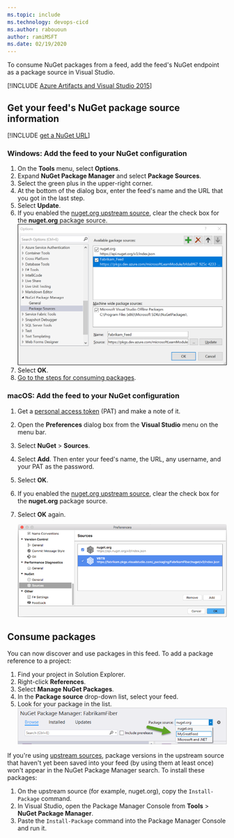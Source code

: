 ```yaml
---
ms.topic: include
ms.technology: devops-cicd
ms.author: rabououn
author: ramiMSFT
ms.date: 02/19/2020
---
```


To consume NuGet packages from a feed, add the feed's NuGet endpoint as a package source in Visual Studio.

[!INCLUDE [Azure Artifacts and Visual Studio 2015](vs2015.md)]

<a name="get-nuget-pkg-url"></a>

## Get your feed's NuGet package source information

[!INCLUDE [get a NuGet URL](nuget-consume-endpoint.md)]

### Windows: Add the feed to your NuGet configuration

1. On the **Tools** menu, select **Options**.
2. Expand **NuGet Package Manager** and select **Package Sources**.
3. Select the green plus in the upper-right corner.
4. At the bottom of the dialog box, enter the feed's name and the URL that you got in the last step.
5. Select **Update**.
6. If you enabled the [nuget.org upstream source](../../nuget/upstream-sources.md), clear the check box for the **nuget.org** package source.
   ![Add new NuGet source](../../media/vs-addsource.png)
7. Select **OK**.
8. [Go to the steps for consuming packages](#consume-packages).

<a name="mac-os"></a>

### macOS: Add the feed to your NuGet configuration

1. Get a [personal access token](../../../organizations/accounts/use-personal-access-tokens-to-authenticate.md) (PAT) and make a note of it.
2. Open the **Preferences** dialog box from the **Visual Studio** menu on the menu bar.
3. Select **NuGet** > **Sources**.
4. Select **Add**. Then enter your feed's name, the URL, any username, and your PAT as the password.
5. Select **OK**.
6. If you enabled the [nuget.org upstream source](../../nuget/upstream-sources.md), clear the check box for the **nuget.org** package source.
7. Select **OK** again.

   ![Visual Studio for Mac preferences window with Azure DevOps Services feed added](../../media/vs-mac-settings.png)

<a name="consume-packages"></a>

## Consume packages

You can now discover and use packages in this feed. To add a package reference to a project:

1. Find your project in Solution Explorer.
2. Right-click **References**.
3. Select **Manage NuGet Packages**.
4. In the **Package source** drop-down list, select your feed.
5. Look for your package in the list.
   ![Select feed source](../../media/select-pkg-src.png)

If you're using [upstream sources](../../nuget/upstream-sources.md), package versions in the upstream source that haven't yet been saved into your feed (by using them at least once) won't appear in the NuGet Package Manager search. To install these packages:

1. On the upstream source (for example, nuget.org), copy the `Install-Package` command.
2. In Visual Studio, open the Package Manager Console from **Tools** > **NuGet Package Manager**.
3. Paste the `Install-Package` command into the Package Manager Console and run it.
